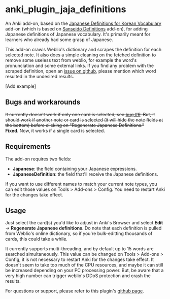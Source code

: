 # anki\_plugin\_jaja\_definitions

An Anki add-on, based on the [Japanese Definitions for Korean Vocabulary](https://github.com/steviepoppe/anki_plugin_jk_definitions) add-on (which is based on [Sanseido Definitions](https://ankiweb.net/shared/info/1967553085) add-on), for adding Japanese definitions of Japanese vocabulary. 
It's primarily meant for learners who already had some grasp of Japanese.

This add-on crawls Weblio's dictionary and scrapes the definition for each selected note. 
It also does a simple cleaning on the fetched definition to remove some useless  text from weblio, for example the word's pronunciation and some external links.
If you find any problem with the scraped definition, open an [issue on github](https://github.com/rgamici/anki_plugin_jaja_definitions/issues), please mention which word resulted in the undesired results.

\[Add example]

## Bugs and workarounds

~~It currently doesn't work if only one card is selected, see [bug #9](https://github.com/rgamici/anki_plugin_jaja_definitions/issues/9).
But, it should work if another note or card is selected (it will hide the note fields at the bottom) before clicking on "Regenerate Japanese Definitions."~~  
**Fixed**.
Now, it works if a single card is selected.

## Requirements

The add-on requires two fields:

* **Japanese**: the field containing your Japanese expressions.
* **JapaneseDefinition**: the field that'll receive the Japanese definitions.

If you want to use different names to match your current note types, you can edit those values on Tools > Add-ons > Config.
You need to restart Anki for the changes take effect.

## Usage

Just select the card(s) you'd like to adjust in Anki's Browser and select **Edit** -&gt; **Regenerate Japanese definitions**. 
Do note that each definition is pulled from Weblio's online dictionary, so if you're bulk-editting thousands of cards, this could take a while.

It currently supports multi-threading, and by default up to 15 words are searched simultaneously.
This value can be changed on Tools > Add-ons > Config, it is not necessary to restart Anki for the changes take effect.
It doesn't seem to take too much of the CPU resources, and maybe it can still be increased depending on your PC processing power.
But, be aware that a very high number can trigger weblio's DDoS protection and crash the results.

For questions or support, please refer to this plugin's [github page](https://github.com/rgamici/anki_plugin_jaja_definitions).
